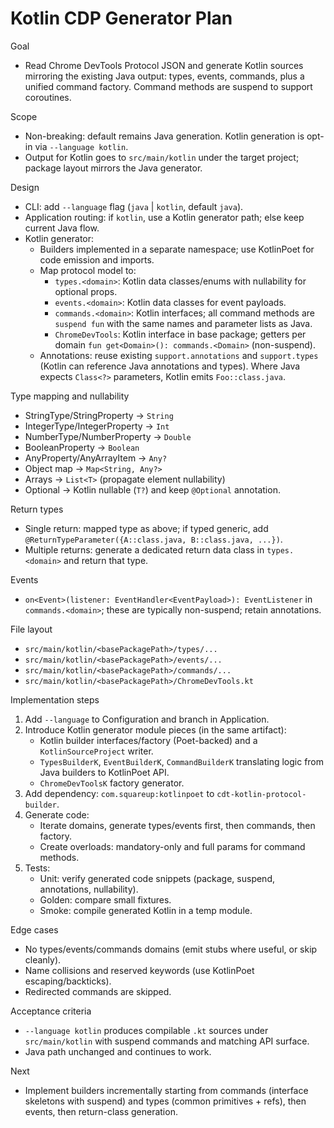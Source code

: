 # Kotlin CDP Generator Plan

Goal
- Read Chrome DevTools Protocol JSON and generate Kotlin sources mirroring the existing Java output: types, events, commands, plus a unified command factory. Command methods are suspend to support coroutines.

Scope
- Non-breaking: default remains Java generation. Kotlin generation is opt-in via `--language kotlin`.
- Output for Kotlin goes to `src/main/kotlin` under the target project; package layout mirrors the Java generator.

Design
- CLI: add `--language` flag (`java` | `kotlin`, default `java`).
- Application routing: if `kotlin`, use a Kotlin generator path; else keep current Java flow.
- Kotlin generator:
  - Builders implemented in a separate namespace; use KotlinPoet for code emission and imports.
  - Map protocol model to:
    - `types.<domain>`: Kotlin data classes/enums with nullability for optional props.
    - `events.<domain>`: Kotlin data classes for event payloads.
    - `commands.<domain>`: Kotlin interfaces; all command methods are `suspend fun` with the same names and parameter lists as Java.
    - `ChromeDevTools`: Kotlin interface in base package; getters per domain `fun get<Domain>(): commands.<Domain>` (non-suspend).
  - Annotations: reuse existing `support.annotations` and `support.types` (Kotlin can reference Java annotations and types). Where Java expects `Class<?>` parameters, Kotlin emits `Foo::class.java`.

Type mapping and nullability
- StringType/StringProperty -> `String`
- IntegerType/IntegerProperty -> `Int`
- NumberType/NumberProperty -> `Double`
- BooleanProperty -> `Boolean`
- AnyProperty/AnyArrayItem -> `Any?`
- Object map -> `Map<String, Any?>`
- Arrays -> `List<T>` (propagate element nullability)
- Optional -> Kotlin nullable (`T?`) and keep `@Optional` annotation.

Return types
- Single return: mapped type as above; if typed generic, add `@ReturnTypeParameter({A::class.java, B::class.java, ...})`.
- Multiple returns: generate a dedicated return data class in `types.<domain>` and return that type.

Events
- `on<Event>(listener: EventHandler<EventPayload>): EventListener` in `commands.<domain>`; these are typically non-suspend; retain annotations.

File layout
- `src/main/kotlin/<basePackagePath>/types/...`
- `src/main/kotlin/<basePackagePath>/events/...`
- `src/main/kotlin/<basePackagePath>/commands/...`
- `src/main/kotlin/<basePackagePath>/ChromeDevTools.kt`

Implementation steps
1) Add `--language` to Configuration and branch in Application.
2) Introduce Kotlin generator module pieces (in the same artifact):
   - Kotlin builder interfaces/factory (Poet-backed) and a `KotlinSourceProject` writer.
   - `TypesBuilderK`, `EventBuilderK`, `CommandBuilderK` translating logic from Java builders to KotlinPoet API.
   - `ChromeDevToolsK` factory generator.
3) Add dependency: `com.squareup:kotlinpoet` to `cdt-kotlin-protocol-builder`.
4) Generate code:
   - Iterate domains, generate types/events first, then commands, then factory.
   - Create overloads: mandatory-only and full params for command methods.
5) Tests:
   - Unit: verify generated code snippets (package, suspend, annotations, nullability).
   - Golden: compare small fixtures.
   - Smoke: compile generated Kotlin in a temp module.

Edge cases
- No types/events/commands domains (emit stubs where useful, or skip cleanly).
- Name collisions and reserved keywords (use KotlinPoet escaping/backticks).
- Redirected commands are skipped.

Acceptance criteria
- `--language kotlin` produces compilable `.kt` sources under `src/main/kotlin` with suspend commands and matching API surface.
- Java path unchanged and continues to work.

Next
- Implement builders incrementally starting from commands (interface skeletons with suspend) and types (common primitives + refs), then events, then return-class generation.

